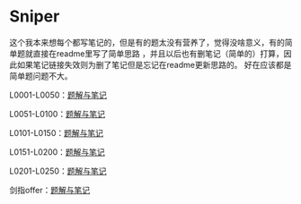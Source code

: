 # Sniper

这个我本来想每个都写笔记的，但是有的题太没有营养了，觉得没啥意义，有的简单题就直接在readme里写了简单思路
，并且以后也有删笔记（简单的）打算，因此如果笔记链接失效则为删了笔记但是忘记在readme更新思路的。
好在应该都是简单题问题不大。

L0001-L0050：[题解与笔记](https://github.com/Sniper970119/leetCode/tree/master/L0001%7EL0050)

L0051-L0100：[题解与笔记](https://github.com/Sniper970119/leetCode/tree/master/L0051%7EL0100)

L0101-L0150：[题解与笔记](https://github.com/Sniper970119/leetCode/tree/master/L0101%7EL0150)

L0151-L0200：[题解与笔记](https://github.com/Sniper970119/leetCode/tree/master/L0151%7EL0200)

L0201-L0250：[题解与笔记](https://github.com/Sniper970119/leetCode/tree/master/L0201%7EL0250)

剑指offer：[题解与笔记](https://github.com/Sniper970119/leetCode/tree/master/%E5%89%91%E6%8C%87Offer)

